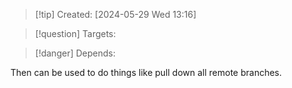
>[!tip] Created: [2024-05-29 Wed 13:16]

>[!question] Targets: 

>[!danger] Depends: 

Then can be used to do things like pull down all remote branches.